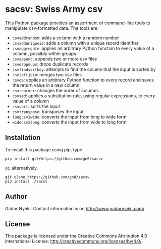 
# sacsv: Swiss Army csv

This Python package provides an assortment of command-line tools to manipulate csv-formatted data.
The tools are:

- `csvaddrandom`: adds a column with a random number
- `csvadduniqueid`: adds a column with a unique record identifier
- `csvaggregate`: applies an arbitrary Python function to every value of a column, possibly within groups
- `csvappend`: appends two or more csv files
- `csvdropdups`: drops duplicate records
- `csvfindsortkey`: attempts to find the column that the input is sorted by
- `csvleftjoin`: merges two csv files
- `csvop`: applies an arbitrary Python function to every record and saves the return value in a new column
- `csvreorder`: changes the order of columns
- `csvsed`: applies a substitution rule, using regular expressions, to every value of a column
- `csvsort`: sorts the input
- `csvtranspose`: transposes the input
- `longcsv2wide`: converts the input from long to wide form
- `widecsv2long`: converts the input from wide to long form

## Installation

To install this package using pip, type

```
pip install git+https://github.com/gn0/sacsv
```

or, alternatively,

```
git clone https://github.com/gn0/sacsv
pip install ./sacsv
```

## Author

Gabor Nyeki.  Contact information is on http://www.gabornyeki.com/.

## License

This package is licensed under the Creative Commons Attribution 4.0 International License: http://creativecommons.org/licenses/by/4.0/.


